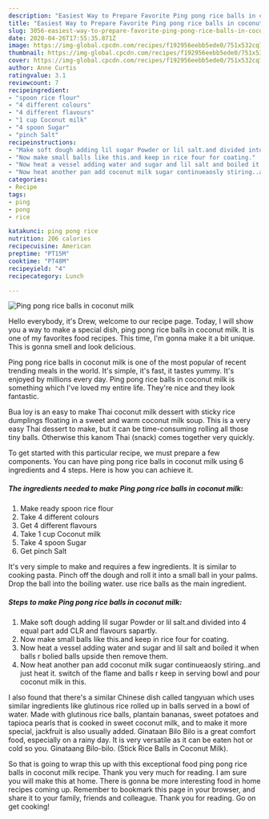 ```yaml
---
description: "Easiest Way to Prepare Favorite Ping pong rice balls in coconut milk"
title: "Easiest Way to Prepare Favorite Ping pong rice balls in coconut milk"
slug: 3056-easiest-way-to-prepare-favorite-ping-pong-rice-balls-in-coconut-milk
date: 2020-04-26T17:55:35.871Z
image: https://img-global.cpcdn.com/recipes/f192956eebb5ede0/751x532cq70/ping-pong-rice-balls-in-coconut-milk-recipe-main-photo.jpg
thumbnail: https://img-global.cpcdn.com/recipes/f192956eebb5ede0/751x532cq70/ping-pong-rice-balls-in-coconut-milk-recipe-main-photo.jpg
cover: https://img-global.cpcdn.com/recipes/f192956eebb5ede0/751x532cq70/ping-pong-rice-balls-in-coconut-milk-recipe-main-photo.jpg
author: Anne Curtis
ratingvalue: 3.1
reviewcount: 7
recipeingredient:
- "spoon rice flour"
- "4 different colours"
- "4 different flavours"
- "1 cup Coconut milk"
- "4 spoon Sugar"
- "pinch Salt"
recipeinstructions:
- "Make soft dough adding lil sugar Powder or lil salt.and divided into 4 equal part add CLR and flavours sapartly."
- "Now make small balls like this.and keep in rice four for coating."
- "Now heat a vessel adding water and sugar and lil salt and boiled it when balls r bolied balls upside then remove them."
- "Now heat another pan add coconut milk sugar continueaosly stiring..and just heat it. switch of the flame and balls r keep in serving bowl and pour coconut milk in this."
categories:
- Recipe
tags:
- ping
- pong
- rice

katakunci: ping pong rice 
nutrition: 206 calories
recipecuisine: American
preptime: "PT15M"
cooktime: "PT48M"
recipeyield: "4"
recipecategory: Lunch

---
```



![Ping pong rice balls in coconut milk](https://img-global.cpcdn.com/recipes/f192956eebb5ede0/751x532cq70/ping-pong-rice-balls-in-coconut-milk-recipe-main-photo.jpg)

Hello everybody, it's Drew, welcome to our recipe page. Today, I will show you a way to make a special dish, ping pong rice balls in coconut milk. It is one of my favorites food recipes. This time, I'm gonna make it a bit unique. This is gonna smell and look delicious.

Ping pong rice balls in coconut milk is one of the most popular of recent trending meals in the world. It's simple, it's fast, it tastes yummy. It's enjoyed by millions every day. Ping pong rice balls in coconut milk is something which I've loved my entire life. They're nice and they look fantastic.

Bua loy is an easy to make Thai coconut milk dessert with sticky rice dumplings floating in a sweet and warm coconut milk soup. This is a very easy Thai dessert to make, but it can be time-consuming rolling all those tiny balls. Otherwise this kanom Thai (snack) comes together very quickly.


To get started with this particular recipe, we must prepare a few components. You can have ping pong rice balls in coconut milk using 6 ingredients and 4 steps. Here is how you can achieve it.

<!--inarticleads1-->

##### The ingredients needed to make Ping pong rice balls in coconut milk:

1. Make ready spoon rice flour
1. Take 4 different colours
1. Get 4 different flavours
1. Take 1 cup Coconut milk
1. Take 4 spoon Sugar
1. Get pinch Salt


It&#39;s very simple to make and requires a few ingredients. It is similar to cooking pasta. Pinch off the dough and roll it into a small ball in your palms. Drop the ball into the boiling water. use rice balls as the main ingredient. 

<!--inarticleads2-->

##### Steps to make Ping pong rice balls in coconut milk:

1. Make soft dough adding lil sugar Powder or lil salt.and divided into 4 equal part add CLR and flavours sapartly.
1. Now make small balls like this.and keep in rice four for coating.
1. Now heat a vessel adding water and sugar and lil salt and boiled it when balls r bolied balls upside then remove them.
1. Now heat another pan add coconut milk sugar continueaosly stiring..and just heat it. switch of the flame and balls r keep in serving bowl and pour coconut milk in this.


I also found that there&#39;s a similar Chinese dish called tangyuan which uses similar ingredients like glutinous rice rolled up in balls served in a bowl of water. Made with glutinous rice balls, plantain bananas, sweet potatoes and tapioca pearls that is cooked in sweet coconut milk, and to make it more special, jackfruit is also usually added. Ginataan Bilo Bilo is a great comfort food, especially on a rainy day. It is very versatile as it can be eaten hot or cold so you. Ginataang Bilo-bilo. (Stick Rice Balls in Coconut Milk). 

So that is going to wrap this up with this exceptional food ping pong rice balls in coconut milk recipe. Thank you very much for reading. I am sure you will make this at home. There is gonna be more interesting food in home recipes coming up. Remember to bookmark this page in your browser, and share it to your family, friends and colleague. Thank you for reading. Go on get cooking!
